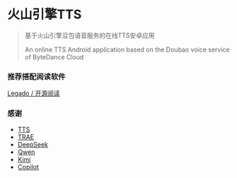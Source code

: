 # 火山引擎TTS

> 基于火山引擎豆包语音服务的在线TTS安卓应用
>
> An online TTS Android application based on the Doubao voice service of ByteDance Cloud

### 推荐搭配阅读软件

[Legado / 开源阅读](https://github.com/gedoor/legado)

### 感谢

- [TTS](https://github.com/ag2s20150909/TTS)
- [TRAE](https://www.trae.cn)
- [DeepSeek](https://www.deepseek.com)
- [Qwen](https://www.aliyun.com/product/tongyi)
- [Kimi](https://www.kimi.com/zh/)
- [Copilot](https://copilot.microsoft.com/)
